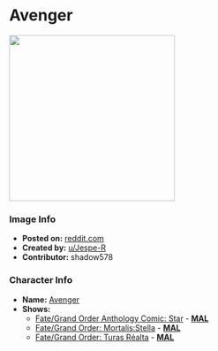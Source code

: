 # Avenger

<img src="https://raw.githubusercontent.com/shadow578/Project-Padoru/master/Padoru/U_Jespe-R/fate-jeanne-darc-alter.png" height="300">

### Image Info
* **Posted on:**     [reddit.com](https://www.reddit.com/r/Padoru/comments/f7va6l/daily_padoru_53_jeanne_darc_alter_fate/)
* **Created by:**    [u/Jespe-R](https://github.com/shadow578/Project-Padoru/blob/master/table-of-contents/creators/uJespeR.md)
* **Contributor:**   shadow578

### Character Info
* **Name:**   [Avenger](https://myanimelist.net/character/154038)
* **Shows:**
  * [Fate/Grand Order Anthology Comic: Star](https://github.com/shadow578/Project-Padoru/blob/master/table-of-contents/shows/FateGrandOrderAnthologyComicStar.md) - [__MAL__](https://myanimelist.net/manga/96890/Fate_Grand_Order_Anthology_Comic__Star)
  * [Fate/Grand Order: Mortalis:Stella](https://github.com/shadow578/Project-Padoru/blob/master/table-of-contents/shows/FateGrandOrderMortalisStella.md) - [__MAL__](https://myanimelist.net/manga/108116/Fate_Grand_Order__Mortalis_Stella)
  * [Fate/Grand Order: Turas Réalta](https://github.com/shadow578/Project-Padoru/blob/master/table-of-contents/shows/FateGrandOrderTurasRéalta.md) - [__MAL__](https://myanimelist.net/manga/108117/Fate_Grand_Order__Turas_Réalta)


